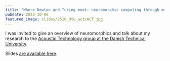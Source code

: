 ```yaml
---
title: "Where Newton and Turing meet: neuromorphic computing through mixed-signal systems"
pubdate: 2025-10-06
featured_image: slides/2510_dtu_act/ACT.jpg
---
```


I was invited to give an overview of neuromorphics and talk about my research to the [Acoustic Technology group at the Danish Technical University](https://electro.dtu.dk/research/research-areas/electro-technology/acoustic-technology).

Slides [are available here](/slides/2510_dtu_act/).
